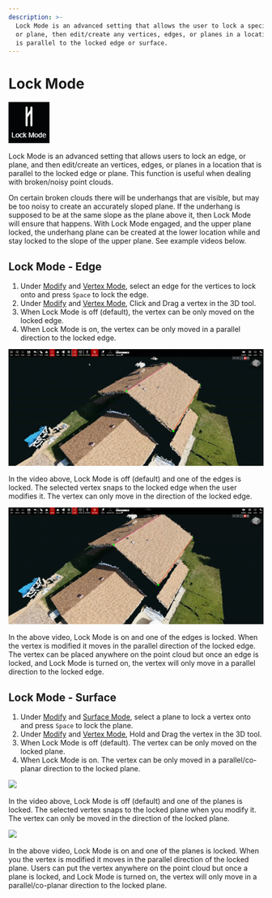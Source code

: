 ```yaml
---
description: >-
  Lock Mode is an advanced setting that allows the user to lock a specific edge,
  or plane, then edit/create any vertices, edges, or planes in a location that
  is parallel to the locked edge or surface.
---
```


# Lock Mode

![No hotkey available](../.gitbook/assets/lock-mode.png)

Lock Mode is an advanced setting that allows users to lock an edge, or plane, and then edit/create an vertices, edges, or planes in a location that is parallel to the locked edge or plane. This function is useful when dealing with broken/noisy point clouds. 

On certain broken clouds there will be underhangs that are visible, but may be too noisy to create an accurately sloped plane. If the underhang is supposed to be at the same slope as the plane above it, then Lock Mode will ensure that happens. With Lock Mode engaged, and the upper plane locked, the underhang plane can be created at the lower location while and stay locked to the slope of the upper plane. See example videos below.

## Lock Mode - Edge

1. Under [Modify](../3d-scene-manipulation-tools/geometry/modify.md) and [Vertex Mode](../mode.md), select an edge for the vertices to lock onto and press `Space` to lock the edge.
2. Under [Modify](../3d-scene-manipulation-tools/geometry/modify.md) and [Vertex Mode](../mode.md), Click and Drag a vertex in the 3D tool. 
3. When Lock Mode is off \(default\), the vertex can be only moved on the locked edge.
4. When Lock Mode is on, the vertex can be only moved in a parallel direction to the locked edge.

![](../.gitbook/assets/lock-mode-off_edge-locked_proj12131_11_2018.gif)

In the video above, Lock Mode is off \(default\) and one of the edges is locked. The selected vertex snaps to the locked edge when the user modifies it. The vertex can only move in the direction of the locked edge.

![](../.gitbook/assets/lockmodeon_edgelocked_proj12131.gif)

In the above video, Lock Mode is on and one of the edges is locked. When the vertex is modified it moves in the parallel direction of the locked edge. The vertex can be placed anywhere on the point cloud but once an edge is locked, and Lock Mode is turned on, the vertex will only move in a parallel direction to the locked edge.

## Lock Mode - Surface

1. Under [Modify](../3d-scene-manipulation-tools/geometry/modify.md) and [Surface Mode](../mode.md), select a plane to lock a vertex onto and press `Space` to lock the plane.
2. Under [Modify](../3d-scene-manipulation-tools/geometry/modify.md) and [Vertex Mode](../mode.md), Hold and Drag the vertex in the 3D tool. 
3. When Lock Mode is off \(default\). The vertex can be only moved on the locked plane.
4. When Lock Mode is on. The vertex can be only moved in a parallel/co-planar direction to the locked plane.

![](../.gitbook/assets/lockmodeoff_planelocked_proj12131_11_2018.gif)

In the video above, Lock Mode is off \(default\) and one of the planes is locked. The selected vertex snaps to the locked plane when you modify it. The vertex can only be moved in the direction of the locked plane.

![](../.gitbook/assets/lockmodeon_planelocked_proj12131_11_2018.gif)

In the above video, Lock Mode is on and one of the planes is locked. When you the vertex is modified it moves in the parallel direction of the locked plane. Users can put the vertex anywhere on the point cloud but once a plane is locked, and Lock Mode is turned on, the vertex will only move in a parallel/co-planar direction to the locked plane.

